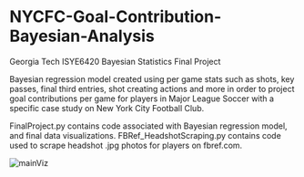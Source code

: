 # NYCFC-Goal-Contribution-Bayesian-Analysis
Georgia Tech ISYE6420 Bayesian Statistics Final Project

Bayesian regression model created using per game stats such as shots, key passes, final third entries, shot creating actions and more in order to project goal contributions per game for players in Major League Soccer with a specific case study on New York City Football Club.

FinalProject.py contains code associated with Bayesian regression model, and final data visualizations.
FBRef_HeadshotScraping.py contains code used to scrape headshot .jpg photos for players on fbref.com.

![mainViz](https://user-images.githubusercontent.com/71738445/233889238-99f1dc0a-1208-47e1-91af-4d48e85b2c7b.png)
